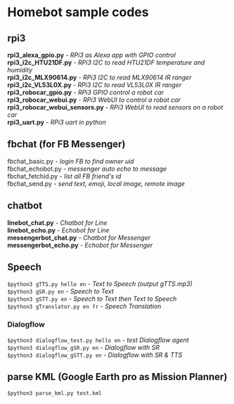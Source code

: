 # Homebot sample codes

## rpi3 
**rpi3_alexa_gpio.py**    - *RPi3 as Alexa app with GPIO control*<br />
**rpi3_i2c_HTU21DF.py**   - *RPi3 I2C to read HTU21DF temperature and humidity* <br />
**rpi3_i2c_MLX90614.py**  - *RPi3 I2C to read MLX90614 IR ranger* <br />
**rpi3_i2c_VL53L0X.py**   - *RPi3 I2C to read VL53L0X IR ranger* <br />
**rpi3_robocar_gpio.py**  - *RPi3 GPIO control a robot car* <br />
**rpi3_robocar_webui.py** - *RPi3 WebUI to control a robot car* <br />
**rpi3_robocar_webui_sensors.py** - *RPi3 WebUI to read sensors on a robot car* <br />
**rpi3_uart.py**          - *RPi3 uart in python*<br />
## fbchat (for FB Messenger)
fbchat_basic.py - *login FB to find owner uid* <br />
fbchat_echobot.py - *messenger auto echo to message* <br />
fbchat_fetchid.py - *list all FB friend's id* <br />
fbchat_send.py - *send text, emoji, local image, remote image* <br />
## chatbot 
**linebot_chat.py** - *Chatbot for Line* <br />
**linebot_echo.py** - *Echobot for Line* <br />
**messengerbot_chat.py** - *Chatbot for Messenger* <br />
**messengerbot_echo.py** - *Echobot for Messenger* <br />
## Speech 
`$python3 gTTS.py hello en` - *Text to Speech (output gTTS.mp3)*<br />
`$python3 gSR.py en` - *Speech to Text*<br />
`$python3 gSTT.py en` - *Speech to Text then Text to Speech*<br />
`$python3 gTranslator.py en fr` - *Speech Translation*<br />
### Dialogflow
`$python3 dialogflow_test.py hello en` - *test Dialogflow agent*<br />
`$python3 dialogflow_gSR.py en` - *Dialogflow with SR*<br />
`$python3 dialogflow_gSTT.py en` - *Dialogflow with SR & TTS*<br />

## parse KML (Google Earth pro as Mission Planner)
`$python3 parse_kml.py test.kml`
